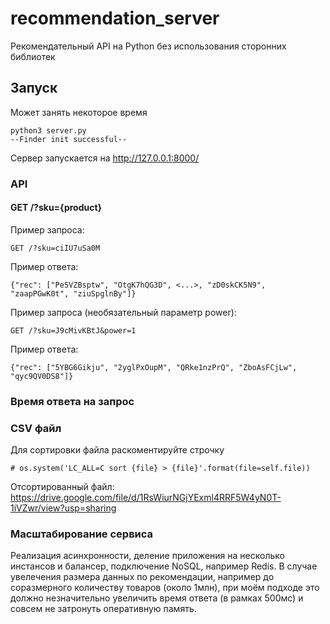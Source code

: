 # recommendation_server
Рекомендательный API на Python без использования сторонних библиотек
## Запуск
Может занять некоторое время
```
python3 server.py
--Finder init successful--
```
Сервер запускается на http://127.0.0.1:8000/  
### API
#### GET /?sku={product}
Пример запроса:
```
GET /?sku=ciIU7uSa0M
```
Пример ответа:
```
{"rec": ["Pe5VZBsptw", "OtgK7hQG3D", <...>, "zD0skCK5N9", "zaapPGwK0t", "ziuSpglnBy"]}
```
Пример запроса (необязательный параметр power):
```
GET /?sku=J9cMivKBtJ&power=1
```
Пример ответа:
```
{"rec": ["5YBG6Gikju", "2yglPxOupM", "QRke1nzPrQ", "ZboAsFCjLw", "qyc9QV0DS8"]}
```
### Время ответа на запрос
### CSV файл
Для сортировки файла раскоментируйте строчку
```
# os.system('LC_ALL=C sort {file} > {file}'.format(file=self.file))
```
Отсортированный файл: https://drive.google.com/file/d/1RsWiurNGjYExml4RRF5W4yN0T-1iVZwr/view?usp=sharing
### Масштабирование сервиса
Реализация асинхронности, деление приложения на несколько инстансов и балансер, подключение NoSQL, например Redis. В случае увелечения размера данных по рекомендации, например до соразмерного количеству товаров (около 1млн), при моём подходе это должно незначительно увеличить время ответа (в рамках 500мс) и совсем не затронуть оперативную память.
